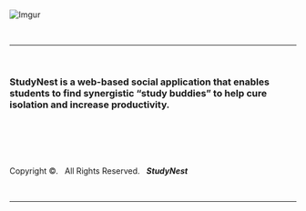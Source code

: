 <br>

![Imgur](https://i.imgur.com/kBWttDyt.png)

<br>


___

<br>

### StudyNest is a web-based social application that enables students to find synergistic “study buddies” to help cure isolation and increase productivity.

<br> 

<br>

<br>

<br>

Copyright &copy;. &nbsp; All Rights Reserved. &nbsp; _**StudyNest**_

<br>

____
